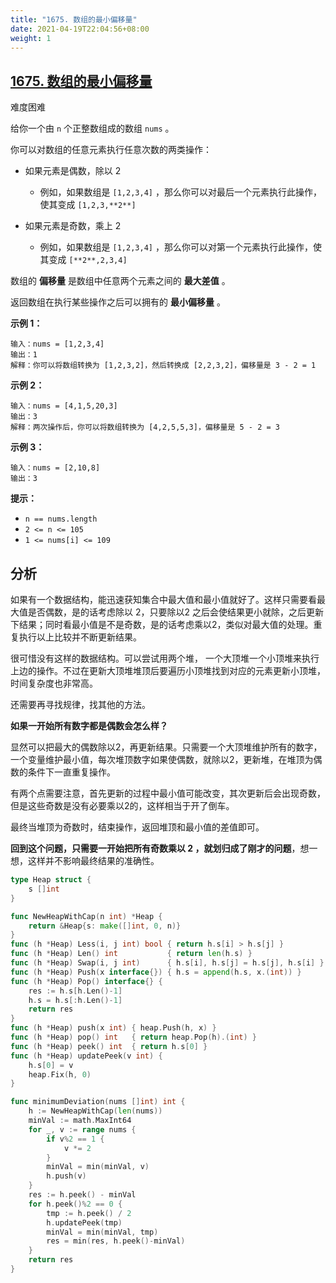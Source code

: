 ```yaml
---
title: "1675. 数组的最小偏移量"
date: 2021-04-19T22:04:56+08:00
weight: 1
---
```


## [1675. 数组的最小偏移量](https://leetcode-cn.com/problems/minimize-deviation-in-array/)

难度困难

给你一个由 `n` 个正整数组成的数组 `nums` 。

你可以对数组的任意元素执行任意次数的两类操作：

- 如果元素是偶数，除以 2

  - 例如，如果数组是 `[1,2,3,4]` ，那么你可以对最后一个元素执行此操作，使其变成 `[1,2,3,**2**]`

- 如果元素是奇数，乘上 2

  - 例如，如果数组是 `[1,2,3,4]` ，那么你可以对第一个元素执行此操作，使其变成 `[**2**,2,3,4]`

数组的 **偏移量** 是数组中任意两个元素之间的 **最大差值** 。

返回数组在执行某些操作之后可以拥有的 **最小偏移量** 。

 

**示例 1：**

```
输入：nums = [1,2,3,4]
输出：1
解释：你可以将数组转换为 [1,2,3,2]，然后转换成 [2,2,3,2]，偏移量是 3 - 2 = 1
```

**示例 2：**

```
输入：nums = [4,1,5,20,3]
输出：3
解释：两次操作后，你可以将数组转换为 [4,2,5,5,3]，偏移量是 5 - 2 = 3
```

**示例 3：**

```
输入：nums = [2,10,8]
输出：3
```

 

**提示：**

- `n == nums.length`
- `2 <= n <= 105`
- `1 <= nums[i] <= 109`

## 分析

如果有一个数据结构，能迅速获知集合中最大值和最小值就好了。这样只需要看最大值是否偶数，是的话考虑除以 2，只要除以2 之后会使结果更小就除，之后更新下结果；同时看最小值是不是奇数，是的话考虑乘以2，类似对最大值的处理。重复执行以上比较并不断更新结果。

很可惜没有这样的数据结构。可以尝试用两个堆， 一个大顶堆一个小顶堆来执行上边的操作。不过在更新大顶堆堆顶后要遍历小顶堆找到对应的元素更新小顶堆，时间复杂度也非常高。

还需要再寻找规律，找其他的方法。

**如果一开始所有数字都是偶数会怎么样？**

显然可以把最大的偶数除以2，再更新结果。只需要一个大顶堆维护所有的数字，一个变量维护最小值，每次堆顶数字如果使偶数，就除以2，更新堆，在堆顶为偶数的条件下一直重复操作。

有两个点需要注意，首先更新的过程中最小值可能改变，其次更新后会出现奇数，但是这些奇数是没有必要乘以2的，这样相当于开了倒车。

最终当堆顶为奇数时，结束操作，返回堆顶和最小值的差值即可。

**回到这个问题，只需要一开始把所有奇数乘以 2 ，就划归成了刚才的问题**，想一想，这样并不影响最终结果的准确性。

```go
type Heap struct {
	s []int
}

func NewHeapWithCap(n int) *Heap {
	return &Heap{s: make([]int, 0, n)}
}
func (h *Heap) Less(i, j int) bool { return h.s[i] > h.s[j] }
func (h *Heap) Len() int           { return len(h.s) }
func (h *Heap) Swap(i, j int)      { h.s[i], h.s[j] = h.s[j], h.s[i] }
func (h *Heap) Push(x interface{}) { h.s = append(h.s, x.(int)) }
func (h *Heap) Pop() interface{} {
	res := h.s[h.Len()-1]
	h.s = h.s[:h.Len()-1]
	return res
}
func (h *Heap) push(x int) { heap.Push(h, x) }
func (h *Heap) pop() int   { return heap.Pop(h).(int) }
func (h *Heap) peek() int  { return h.s[0] }
func (h *Heap) updatePeek(v int) {
	h.s[0] = v
	heap.Fix(h, 0)
}

func minimumDeviation(nums []int) int {
	h := NewHeapWithCap(len(nums))
	minVal := math.MaxInt64
	for _, v := range nums {
		if v%2 == 1 {
			v *= 2
		}
		minVal = min(minVal, v)
		h.push(v)
	}
	res := h.peek() - minVal
	for h.peek()%2 == 0 {
		tmp := h.peek() / 2
		h.updatePeek(tmp)
		minVal = min(minVal, tmp)
		res = min(res, h.peek()-minVal)
	}
	return res
}
```
